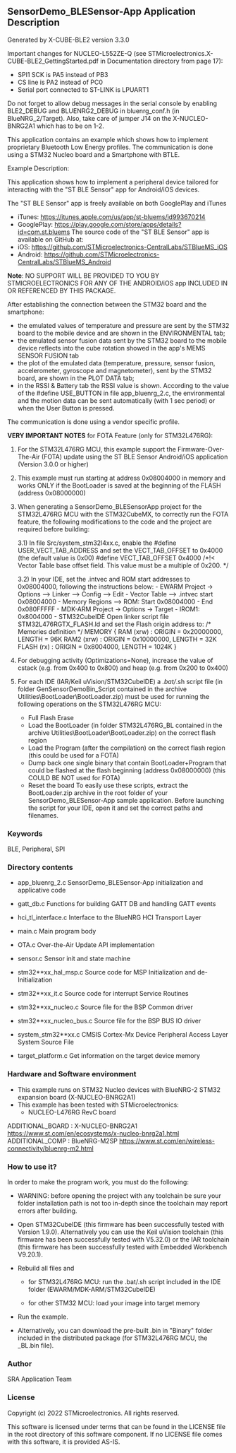 
## <b>SensorDemo_BLESensor-App Application Description</b>

Generated by X-CUBE-BLE2 version 3.3.0

Important changes for NUCLEO-L552ZE-Q (see STMicroelectronics.X-CUBE-BLE2_GettingStarted.pdf in Documentation directory from page 17):

* SPI1 SCK is PA5 instead of PB3
* CS line is PA2 instead of PC0
* Serial port connected to ST-LINK is LPUART1

Do not forget to allow debug messages in the serial console by enabling BLE2_DEBUG and BLUENRG2_DEBUG in bluenrg_conf.h (in BlueNRG_2/Target).
Also, take care of jumper J14 on the X-NUCLEO-BNRG2A1 which has to be on 1-2.
  
This application contains an example which shows how to implement proprietary Bluetooth Low Energy profiles.
The communication is done using a STM32 Nucleo board and a Smartphone with BTLE.
  
Example Description:

This application shows how to implement a peripheral device tailored for 
interacting with the "ST BLE Sensor" app for Android/iOS devices.

The "ST BLE Sensor" app is freely available on both GooglePlay and iTunes
  - iTunes: https://itunes.apple.com/us/app/st-bluems/id993670214
  - GooglePlay: https://play.google.com/store/apps/details?id=com.st.bluems
The source code of the "ST BLE Sensor" app is available on GitHub at:
  - iOS: https://github.com/STMicroelectronics-CentralLabs/STBlueMS_iOS
  - Android: https://github.com/STMicroelectronics-CentralLabs/STBlueMS_Android

__Note__: NO SUPPORT WILL BE PROVIDED TO YOU BY STMICROELECTRONICS FOR ANY OF THE
ANDROID/iOS app INCLUDED IN OR REFERENCED BY THIS PACKAGE.

After establishing the connection between the STM32 board and the smartphone:
  - the emulated values of temperature and pressure are sent by the STM32 board to 
    the mobile device and are shown in the ENVIRONMENTAL tab;
  - the emulated sensor fusion data sent by the STM32 board to the mobile device 
    reflects into the cube rotation showed in the app's MEMS SENSOR FUSION tab
  - the plot of the emulated data (temperature, pressure, sensor fusion, 
    accelerometer, gyroscope and magnetometer), sent by the STM32 board, are shown in the 
	PLOT DATA tab;
  - in the RSSI & Battery tab the RSSI value is shown.
According to the value of the #define USE_BUTTON in file app_bluenrg_2.c, the 
environmental and the motion data can be sent automatically (with 1 sec period) 
or when the User Button is pressed.

The communication is done using a vendor specific profile.

__VERY IMPORTANT NOTES__ for FOTA Feature (only for STM32L476RG):

 1) For the STM32L476RG MCU, this example support the Firmware-Over-The-Air (FOTA) 
    update using the ST BLE Sensor Android/iOS application (Version 3.0.0 or higher) 
 
 2) This example must run starting at address 0x08004000 in memory and works ONLY if the BootLoader 
    is saved at the beginning of the FLASH (address 0x08000000)
 	
 3) When generating a SensorDemo_BLESensorApp project for the STM32L476RG MCU with the STM32CubeMX, to 
    correctly run the FOTA feature, the following modifications to the code and the project are required 
	before building:

	3.1) In file Src/system_stm32l4xx.c, enable the #define USER_VECT_TAB_ADDRESS and set the VECT_TAB_OFFSET to 0x4000 (the default value is 0x00)
	     #define VECT_TAB_OFFSET  0x4000 /*!< Vector Table base offset field.
                                              This value must be a multiple of 0x200. */
											
    3.2) In your IDE, set the .intvec and ROM start addresses to 0x08004000, following the instructions below:
	     - EWARM
	       Project -> Options --> Linker --> Config --> Edit
            - Vector Table --> .intvec start 0x08004000
            - Memory Regions --> ROM: Start 0x08004000 - End 0x080FFFFF
         - MDK-ARM 
	       Project -> Options -> Target 
            - IROM1: 0x8004000
         - STM32CubeIDE
	       Open linker script file STM32L476RGTX_FLASH.ld and set the Flash origin address to:
           /* Memories definition */
           MEMORY
           {
             RAM    (xrw)    : ORIGIN = 0x20000000,   LENGTH = 96K
             RAM2    (xrw)    : ORIGIN = 0x10000000,   LENGTH = 32K
             FLASH    (rx)    : ORIGIN = 0x8004000,   LENGTH = 1024K
           }

 4) For debugging activity (Optimizations=None), increase the value of cstack (e.g. from 0x400 to 0x800)
    and heap (e.g. from 0x200 to 0x400)
	
 5) For each IDE (IAR/Keil uVision/STM32CubeIDE) a *.bat/*.sh script file (in folder GenSensorDemoBin_Script 
    contained in the archive Utilities\BootLoader\BootLoader.zip) must be used for running the following 
	operations on the STM32L476RG MCU:
    - Full Flash Erase
    - Load the BootLoader (in folder STM32L476RG_BL contained in the archive Utilities\BootLoader\BootLoader.zip) 
	  on the correct flash region
    - Load the Program (after the compilation) on the correct flash region (this could be used for a FOTA)
    - Dump back one single binary that contain BootLoader+Program that could be 
      flashed at the flash beginning (address 0x08000000) (this COULD BE NOT used for FOTA)
    - Reset the board
	To easily use these scripts, extract the BootLoader.zip archive in the root folder of your 
	SensorDemo_BLESensor-App sample application.
    Before launching the script for your IDE, open it and set the correct paths and filenames.

### <b>Keywords</b>

BLE, Peripheral, SPI

### <b>Directory contents</b>

 - app_bluenrg_2.c        SensorDemo_BLESensor-App initialization and applicative code
 
 - gatt_db.c              Functions for building GATT DB and handling GATT events
 
 - hci_tl_interface.c     Interface to the BlueNRG HCI Transport Layer 
 
 - main.c                 Main program body
 
 - OTA.c                  Over-the-Air Update API implementation
 
 - sensor.c               Sensor init and state machine
 
 - stm32**xx_hal_msp.c    Source code for MSP Initialization and de-Initialization

 - stm32**xx_it.c         Source code for interrupt Service Routines

 - stm32**xx_nucleo.c     Source file for the BSP Common driver 
						
 - stm32**xx_nucleo_bus.c Source file for the BSP BUS IO driver
 
 - system_stm32**xx.c     CMSIS Cortex-Mx Device Peripheral Access Layer System Source File

 - target_platform.c      Get information on the target device memory
  
### <b>Hardware and Software environment</b>

  - This example runs on STM32 Nucleo devices with BlueNRG-2 STM32 expansion board
    (X-NUCLEO-BNRG2A1)
  - This example has been tested with STMicroelectronics:
    - NUCLEO-L476RG RevC board

ADDITIONAL_BOARD : X-NUCLEO-BNRG2A1 https://www.st.com/en/ecosystems/x-nucleo-bnrg2a1.html
ADDITIONAL_COMP : BlueNRG-M2SP https://www.st.com/en/wireless-connectivity/bluenrg-m2.html
  
### <b>How to use it?</b>

In order to make the program work, you must do the following:

 - WARNING: before opening the project with any toolchain be sure your folder
   installation path is not too in-depth since the toolchain may report errors
   after building.
   
 - Open STM32CubeIDE (this firmware has been successfully tested with Version 1.9.0).
   Alternatively you can use the Keil uVision toolchain (this firmware
   has been successfully tested with V5.32.0) or the IAR toolchain (this firmware has 
   been successfully tested with Embedded Workbench V9.20.1).
   
 - Rebuild all files and 
 
   - for STM32L476RG MCU: run the .bat/.sh script included in the IDE folder 
     (EWARM/MDK-ARM/STM32CubeIDE)
	 
   - for other STM32 MCU: load your image into target memory
   
 - Run the example.
 
 - Alternatively, you can download the pre-built .bin in "Binary" folder
   included in the distributed package (for STM32L476RG MCU, the _BL.bin file).

### <b>Author</b>

SRA Application Team

### <b>License</b>

Copyright (c) 2022 STMicroelectronics.
All rights reserved.

This software is licensed under terms that can be found in the LICENSE file
in the root directory of this software component.
If no LICENSE file comes with this software, it is provided AS-IS.
